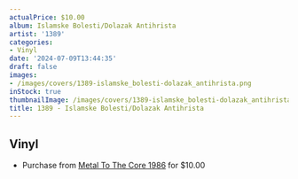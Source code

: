 ```yaml
---
actualPrice: $10.00
album: Islamske Bolesti/Dolazak Antihrista
artist: '1389'
categories:
- Vinyl
date: '2024-07-09T13:44:35'
draft: false
images:
- /images/covers/1389-islamske_bolesti-dolazak_antihrista.png
inStock: true
thumbnailImage: /images/covers/1389-islamske_bolesti-dolazak_antihrista-thumb.png
title: 1389 - Islamske Bolesti/Dolazak Antihrista
---
```


## Vinyl
* Purchase from [Metal To The Core 1986](https://metaltothecore1986.com/shop/1389-islamske-bolesti-dolazak-antihrista-7-ep/) for $10.00
